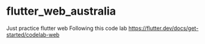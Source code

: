 # flutter_web_australia
Just practice flutter web
Following this code lab https://flutter.dev/docs/get-started/codelab-web
